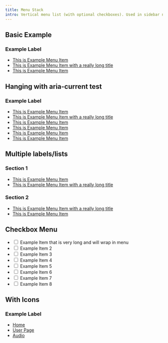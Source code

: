 ```yaml
---
title: Menu Stack
intro: Vertical menu list (with optional checkboxes). Used in sidebar nav, popover menus, etc
---
```


<h2 class="h2">Basic Example</h2>

<div class="menu-stack menu-stack--hanging">
  <h3 class="menu-stack__label">Example Label</h3>
  <ul>
    <li class="menu-stack__item">
      <a class="menu-stack__link" href="#" >This is Example Menu Item</a>
    </li>
    <li class="menu-stack__item">
      <a class="menu-stack__link is-active" href="#">This is Example Menu Item with a really long title</a>
    </li>
    <li class="menu-stack__item menu-stack__item--separated">
      <a class="menu-stack__link" href="#">This is Example Menu Item</a>
    </li>
  </ul>
</div>

<h2 class="h2">Hanging with aria-current test</h2>

<div class="menu-stack menu-stack--hanging">
  <h3 class="menu-stack__label">Example Label</h3>
  <ul>
    <li class="menu-stack__item">
      <a class="menu-stack__link" href="#" >This is Example Menu Item</a>
    </li>
    <li class="menu-stack__item">
      <a class="menu-stack__link" href="#" aria-current="page">This is Example Menu Item with a really long title</a>
    </li>
    <li class="menu-stack__item menu-stack__item--separated">
      <a class="menu-stack__link" href="#">This is Example Menu Item</a>
    </li>
    <li class="menu-stack__item">
      <a class="menu-stack__link" href="#">This is Example Menu Item</a>
    </li>
    <li class="menu-stack__item">
      <a class="menu-stack__link" href="#">This is Example Menu Item</a>
    </li>
    <li class="menu-stack__item">
      <a class="menu-stack__link" href="#">This is Example Menu Item</a>
    </li>
  </ul>
</div>

<h2 class="h2">Multiple labels/lists</h2>

<div class="menu-stack menu-stack--hanging menu-stack--separated">
  <h3 class="menu-stack__label">Section 1</h3>
  <ul>
    <li class="menu-stack__item">
      <a class="menu-stack__link is-active" href="#" >This is Example Menu Item</a>
    </li>
    <li class="menu-stack__item">
      <a class="menu-stack__link" href="#">This is Example Menu Item with a really long title</a>
    </li>
  </ul>
</div>
<div class="menu-stack menu-stack--hanging menu-stack--separated">
  <h3 class="menu-stack__label">Section 2</h3>
  <ul>
    <li class="menu-stack__item">
      <a class="menu-stack__link" href="#">This is Example Menu Item with a really long title</a>
    </li>
    <li class="menu-stack__item">
      <a class="menu-stack__link" href="#">This is Example Menu Item</a>
    </li>
  </ul>
</div>



<h2 class="h2">Checkbox Menu</h2>
<div class="menu-stack form-theme">
  <ul>
    <li class="menu-stack__item">
      <div class="menu-stack__checkbox">
        <input type="checkbox" id="cb-1">
        <label for="cb-1"> Example Item that is very long and will wrap in menu </label>
      </div>
    </li>
    <li class="menu-stack__item">
      <div class="menu-stack__checkbox">
        <input type="checkbox" id="cb-2">
        <label for="cb-2">Example Item 2</label>
      </div>
    </li>
    <li class="menu-stack__item menu-stack__item--separated">
      <div class="menu-stack__checkbox">
        <input type="checkbox" id="cb-3">
        <label for="cb-3">Example Item 3</label>
      </div>
    </li>
    <li class="menu-stack__item">
      <div class="menu-stack__checkbox">
        <input type="checkbox" id="cb-4">
        <label for="cb-4">Example Item 4</label>
      </div>
    </li>
    <li class="menu-stack__item">
      <div class="menu-stack__checkbox">
        <input type="checkbox" id="cb-5">
        <label for="cb-5">Example Item 5</label>
      </div>
    </li>
    <li class="menu-stack__item">
      <div class="menu-stack__checkbox">
        <input type="checkbox" id="cb-6">
        <label for="cb-6">Example Item 6</label>
      </div>
    </li>
    <li class="menu-stack__item">
      <div class="menu-stack__checkbox">
        <input type="checkbox" id="cb-7">
        <label for="cb-7">Example Item 7</label>
      </div>
    </li>
    <li class="menu-stack__item">
      <div class="menu-stack__checkbox">
        <input type="checkbox" id="cb-8">
        <label for="cb-8">Example Item 8</label>
      </div>
    </li>
  </ul>
</div>

<h2 class="h2">With Icons</h2>

<div class="menu-stack">
  <h3 class="menu-stack__label">Example Label</h3>
  <ul>
    <li class="menu-stack__item">
      <a class="menu-stack__link is-active" href="#" >
        <span class="menu-stack__link-icon fas fa-house" aria-hidden="true"></span>
        <span class="menu-stack__link-text">Home</span>
      </a>
    </li>
    <li class="menu-stack__item">
      <a class="menu-stack__link is-active" href="#" >
        <span class="menu-stack__link-icon fas fa-user" aria-hidden="true"></span>
        <span class="menu-stack__link-text">User Page</span>
      </a>
    </li>
    <li class="menu-stack__item">
      <a class="menu-stack__link is-active" href="#" >
        <span class="menu-stack__link-icon fas fa-music" aria-hidden="true"></span>
        <span class="menu-stack__link-text">Audio</span>
      </a>
    </li>
  </ul>
</div>